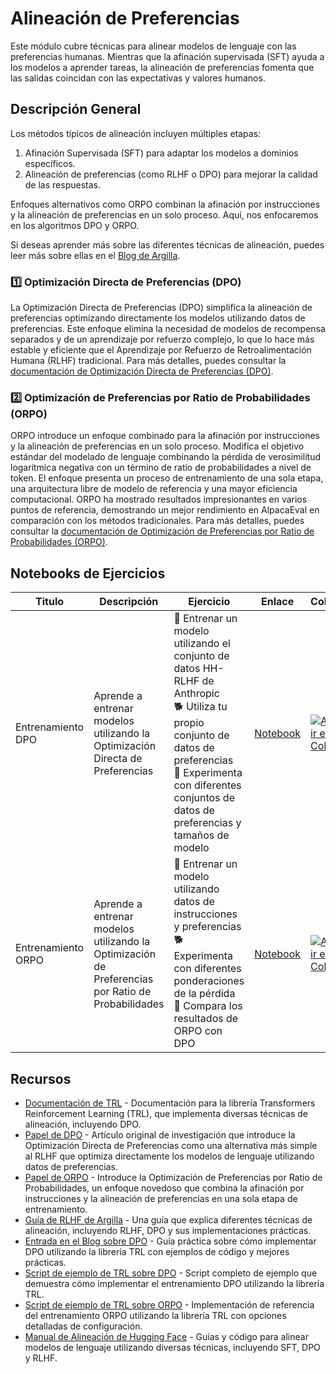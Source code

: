 # Alineación de Preferencias

Este módulo cubre técnicas para alinear modelos de lenguaje con las preferencias humanas. Mientras que la afinación supervisada (SFT) ayuda a los modelos a aprender tareas, la alineación de preferencias fomenta que las salidas coincidan con las expectativas y valores humanos.

## Descripción General

Los métodos típicos de alineación incluyen múltiples etapas:
1. Afinación Supervisada (SFT) para adaptar los modelos a dominios específicos.
2. Alineación de preferencias (como RLHF o DPO) para mejorar la calidad de las respuestas.

Enfoques alternativos como ORPO combinan la afinación por instrucciones y la alineación de preferencias en un solo proceso. Aquí, nos enfocaremos en los algoritmos DPO y ORPO.

Si deseas aprender más sobre las diferentes técnicas de alineación, puedes leer más sobre ellas en el [Blog de Argilla](https://argilla.io/blog/mantisnlp-rlhf-part-8).

### 1️⃣ Optimización Directa de Preferencias (DPO)

La Optimización Directa de Preferencias (DPO) simplifica la alineación de preferencias optimizando directamente los modelos utilizando datos de preferencias. Este enfoque elimina la necesidad de modelos de recompensa separados y de un aprendizaje por refuerzo complejo, lo que lo hace más estable y eficiente que el Aprendizaje por Refuerzo de Retroalimentación Humana (RLHF) tradicional. Para más detalles, puedes consultar la [documentación de Optimización Directa de Preferencias (DPO)](./dpo.md).

### 2️⃣ Optimización de Preferencias por Ratio de Probabilidades (ORPO)

ORPO introduce un enfoque combinado para la afinación por instrucciones y la alineación de preferencias en un solo proceso. Modifica el objetivo estándar del modelado de lenguaje combinando la pérdida de verosimilitud logarítmica negativa con un término de ratio de probabilidades a nivel de token. El enfoque presenta un proceso de entrenamiento de una sola etapa, una arquitectura libre de modelo de referencia y una mayor eficiencia computacional. ORPO ha mostrado resultados impresionantes en varios puntos de referencia, demostrando un mejor rendimiento en AlpacaEval en comparación con los métodos tradicionales. Para más detalles, puedes consultar la [documentación de Optimización de Preferencias por Ratio de Probabilidades (ORPO)](./orpo.md).

## Notebooks de Ejercicios

| Titulo | Descripción | Ejercicio | Enlace | Colab |
|-------|-------------|----------|------|-------|
| Entrenamiento DPO | Aprende a entrenar modelos utilizando la Optimización Directa de Preferencias | 🐢 Entrenar un modelo utilizando el conjunto de datos HH-RLHF de Anthropic<br>🐕 Utiliza tu propio conjunto de datos de preferencias<br>🦁 Experimenta con diferentes conjuntos de datos de preferencias y tamaños de modelo | [Notebook](./notebooks/dpo_finetuning_example.ipynb) | <a target="_blank" href="https://colab.research.google.com/github/huggingface/smol-course/blob/main/2_preference_alignment/notebooks/dpo_finetuning_example.ipynb"><img src="https://colab.research.google.com/assets/colab-badge.svg" alt="Abrir en Colab"/></a> |
| Entrenamiento ORPO | Aprende a entrenar modelos utilizando la Optimización de Preferencias por Ratio de Probabilidades | 🐢 Entrenar un modelo utilizando datos de instrucciones y preferencias<br>🐕 Experimenta con diferentes ponderaciones de la pérdida<br>🦁 Compara los resultados de ORPO con DPO | [Notebook](./notebooks/orpo_finetuning_example.ipynb) | <a target="_blank" href="https://colab.research.google.com/github/huggingface/smol-course/blob/main/2_preference_alignment/notebooks/orpo_finetuning_example.ipynb"><img src="https://colab.research.google.com/assets/colab-badge.svg" alt="Abrir en Colab"/></a> |

## Recursos

- [Documentación de TRL](https://huggingface.co/docs/trl/index) - Documentación para la librería Transformers Reinforcement Learning (TRL), que implementa diversas técnicas de alineación, incluyendo DPO.
- [Papel de DPO](https://arxiv.org/abs/2305.18290) - Artículo original de investigación que introduce la Optimización Directa de Preferencias como una alternativa más simple al RLHF que optimiza directamente los modelos de lenguaje utilizando datos de preferencias.
- [Papel de ORPO](https://arxiv.org/abs/2402.01714) - Introduce la Optimización de Preferencias por Ratio de Probabilidades, un enfoque novedoso que combina la afinación por instrucciones y la alineación de preferencias en una sola etapa de entrenamiento.
- [Guía de RLHF de Argilla](https://argilla.io/blog/mantisnlp-rlhf-part-8/) - Una guía que explica diferentes técnicas de alineación, incluyendo RLHF, DPO y sus implementaciones prácticas.
- [Entrada en el Blog sobre DPO](https://huggingface.co/blog/dpo-trl) - Guía práctica sobre cómo implementar DPO utilizando la librería TRL con ejemplos de código y mejores prácticas.
- [Script de ejemplo de TRL sobre DPO](https://github.com/huggingface/trl/blob/main/examples/scripts/dpo.py) - Script completo de ejemplo que demuestra cómo implementar el entrenamiento DPO utilizando la librería TRL.
- [Script de ejemplo de TRL sobre ORPO](https://github.com/huggingface/trl/blob/main/examples/scripts/orpo.py) - Implementación de referencia del entrenamiento ORPO utilizando la librería TRL con opciones detalladas de configuración.
- [Manual de Alineación de Hugging Face](https://github.com/huggingface/alignment-handbook) - Guías y código para alinear modelos de lenguaje utilizando diversas técnicas, incluyendo SFT, DPO y RLHF.
